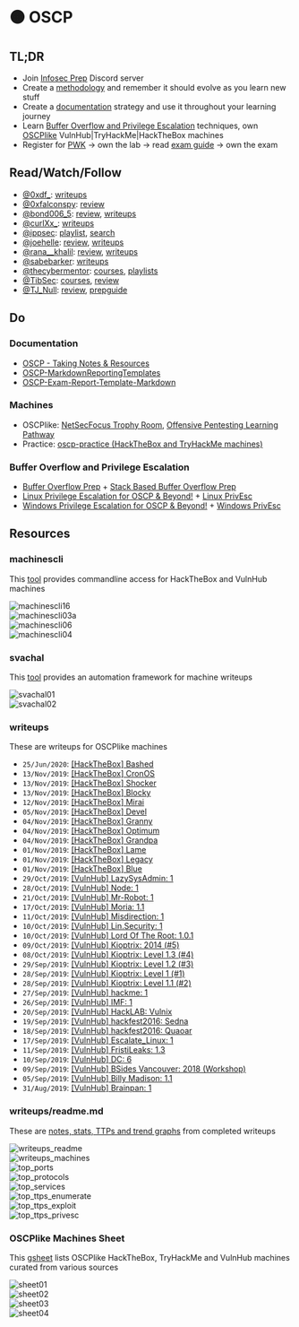 # 🟠 OSCP

## TL;DR
  * Join [Infosec Prep](https://discord.gg/RRgKaep) Discord server
  * Create a [methodology](https://medium.com/@falconspy/oscp-developing-a-methodology-32f4ab471fd6) and remember it should evolve as you learn new stuff
  * Create a [documentation](#notesreport) strategy and use it throughout your learning journey
  * Learn [Buffer Overflow and Privilege Escalation](#bofpe) techniques, own [OSCPlike](#machines) VulnHub|TryHackMe|HackTheBox machines
  * Register for [PWK](https://www.offensive-security.com/pwk-oscp/) → own the lab → read [exam guide](https://support.offensive-security.com/oscp-exam-guide/) → own the exam

## Read/Watch/Follow
  * [@0xdf_](https://twitter.com/0xdf_): [writeups](https://0xdf.gitlab.io/tags.html#oscp-like)
  * [@0xfalconspy](https://twitter.com/0xfalconspy): [review](https://medium.com/@falconspy/passing-oscp-exam-attempt-3-efce6b0d6f6c)
  * [@bond006_5](https://twitter.com/bond006_5): [review](https://medium.com/@bondo.mike/certification-oscp-de41adeb9d7e), [writeups](https://medium.com/@bondo.mike)
  * [@curlXx_](https://twitter.com/curlXx_): [writeups](https://medium.com/@sebnemK)
  * [@ippsec](https://twitter.com/ippsec): [playlist](https://www.youtube.com/playlist?list=PLidcsTyj9JXK-fnabFLVEVulnHubinQ14Jy5tf), [search](https://ippsec.rocks/)
  * [@joehelle](https://twitter.com/joehelle): [review](https://medium.com/cybersecpadawan/the-long-awaited-oscp-review-5a377f103a39), [writeups](https://www.cybersecpadawan.com/p/tewst.html)
  * [@rana__khalil](https://twitter.com/rana__khalil): [review](https://medium.com/@ranakhalil101/my-oscp-journey-a-review-fa779b4339d9), [writeups](https://medium.com/@ranakhalil101)
  * [@sabebarker](https://twitter.com/sabebarker): [writeups](https://sabebarker.com/writeups/)
  * [@thecybermentor](https://twitter.com/thecybermentor): [courses](https://www.udemy.com/user/heath-adams-2/), [playlists](https://www.youtube.com/channel/UC0ArlFuFYMpEewyRBzdLHiw/playlists)
  * [@TibSec](https://twitter.com/tibsec): [courses](https://www.udemy.com/user/tib3rius/), [review](https://medium.com/@Tib3rius/59-hosts-to-glory-passing-the-oscp-acf0fd384371)
  * [@TJ_Null](https://twitter.com/tj_null): [review](https://www.netsecfocus.com/oscp/review/2019/01/29/An_Adventure_to_Try_Harder_Tjnulls_OSCP_Journey.html), [prepguide](https://www.netsecfocus.com/oscp/2019/03/29/The_Journey_to_Try_Harder-_TJNulls_Preparation_Guide_for_PWK_OSCP.html)

## Do
### Documentation<a name="notesreport"></a>
  * [OSCP - Taking Notes & Resources](https://www.youtube.com/watch?v=MQGozZzHUwQ)
  * [OSCP-MarkdownReportingTemplates](https://github.com/chvancooten/OSCP-MarkdownReportingTemplates)
  * [OSCP-Exam-Report-Template-Markdown](https://github.com/noraj/OSCP-Exam-Report-Template-Markdown)

### Machines<a name="machines"></a>
  * OSCPlike: [NetSecFocus Trophy Room](https://docs.google.com/spreadsheets/u/1/d/1dwSMIAPIam0PuRBkCiDI88pU3yzrqqHkDtBngUHNCw8/htmlview), [Offensive Pentesting Learning Pathway](https://tryhackme.com/path/outline/OSCP)
  * Practice: [oscp-practice (HackTheBox and TryHackMe machines)](https://github.com/ajdumanhug/oscp-practice)

### Buffer Overflow and Privilege Escalation<a name="bofpe"></a>
  * [Buffer Overflow Prep](https://tryhackme.com/room/bufferoverflowprep) + [Stack Based Buffer Overflow Prep](https://www.youtube.com/watch?v=1X2JGF_9JGM)
  * [Linux Privilege Escalation for OSCP & Beyond!](https://www.udemy.com/course/linux-privilege-escalation/learn/lecture/16313118#overview) + [Linux PrivEsc](https://tryhackme.com/room/linuxprivesc)
  * [Windows Privilege Escalation for OSCP & Beyond!](https://www.udemy.com/course/windows-privilege-escalation/learn/lecture/18153180#overview) + [Windows PrivEsc](https://tryhackme.com/room/windows10privesc)

## Resources
### machinescli

This [tool](https://github.com/7h3rAm/machinescli) provides commandline access for HackTheBox and VulnHub machines<br/>

![machinescli16](/static/files/pages_oscp/machinescli16.png.webp)<br/>
![machinescli03a](/static/files/pages_oscp/machinescli03a.png.webp)<br/>
![machinescli06](/static/files/pages_oscp/machinescli06.png.webp)<br/>
![machinescli04](/static/files/pages_oscp/machinescli04.png.webp)<br/>

### svachal

This [tool](https://github.com/7h3rAm/svachal) provides an automation framework for machine writeups<br/>

![svachal01](/static/files/pages_oscp/svachal01.png.webp)<br/>
![svachal02](/static/files/pages_oscp/svachal02.png.webp)<br/>

### writeups

These are writeups for OSCPlike machines

  * `25/Jun/2020`: [[HackTheBox] Bashed](/posts/20200625_htb-bashed.html)
  * `13/Nov/2019`: [[HackTheBox] CronOS](/posts/20191113_htb-cronos.html)
  * `13/Nov/2019`: [[HackTheBox] Shocker](/posts/20191113_htb-shocker.html)
  * `13/Nov/2019`: [[HackTheBox] Blocky](/posts/20191113_htb-blocky.html)
  * `12/Nov/2019`: [[HackTheBox] Mirai](/posts/20191112_htb-mirai.html)
  * `05/Nov/2019`: [[HackTheBox] Devel](/posts/20191105_htb-devel.html)
  * `04/Nov/2019`: [[HackTheBox] Granny](/posts/20191104_htb-granny.html)
  * `04/Nov/2019`: [[HackTheBox] Optimum](/posts/20191104_htb-optimum.html)
  * `04/Nov/2019`: [[HackTheBox] Grandpa](/posts/20191104_htb-grandpa.html)
  * `01/Nov/2019`: [[HackTheBox] Lame](/posts/20191101_htb-lame.html)
  * `01/Nov/2019`: [[HackTheBox] Legacy](/posts/20191101_htb-legacy.html)
  * `01/Nov/2019`: [[HackTheBox] Blue](/posts/20191101_htb-blue.html)
  * `29/Oct/2019`: [[VulnHub] LazySysAdmin: 1](/posts/20191029_vulnhub-lazysysadmin1.html)
  * `28/Oct/2019`: [[VulnHub] Node: 1](/posts/20191028_vulnhub-node1.html)
  * `21/Oct/2019`: [[VulnHub] Mr-Robot: 1](/posts/20191021_vulnhub-mrrobot1.html)
  * `17/Oct/2019`: [[VulnHub] Moria: 1.1](/posts/20191017_vulnhub-moria11.html)
  * `11/Oct/2019`: [[VulnHub] Misdirection: 1](/posts/20191011_vulnhub-misdirection1.html)
  * `10/Oct/2019`: [[VulnHub] Lin.Security: 1](/posts/20191010_vulnhub-linsecurity1.html)
  * `10/Oct/2019`: [[VulnHub] Lord Of The Root: 1.0.1](/posts/20191010_vulnhub-lordoftheroot101.html)
  * `09/Oct/2019`: [[VulnHub] Kioptrix: 2014 (#5)](/posts/20191009_vulnhub-kioptrix5.html)
  * `08/Oct/2019`: [[VulnHub] Kioptrix: Level 1.3 (#4)](/posts/20191008_vulnhub-kioptrix4.html)
  * `29/Sep/2019`: [[VulnHub] Kioptrix: Level 1.2 (#3)](/posts/20190929_vulnhub-kioptrix3.html)
  * `28/Sep/2019`: [[VulnHub] Kioptrix: Level 1 (#1)](/posts/20190928_vulnhub-kioptrix1.html)
  * `28/Sep/2019`: [[VulnHub] Kioptrix: Level 1.1 (#2)](/posts/20190928_vulnhub-kioptrix2.html)
  * `27/Sep/2019`: [[VulnHub] hackme: 1](/posts/20190927_vulnhub-hackme.html)
  * `26/Sep/2019`: [[VulnHub] IMF: 1](/posts/20190926_vulnhub-imf.html)
  * `20/Sep/2019`: [[VulnHub] HackLAB: Vulnix](/posts/20190920_vulnhub-vulnix.html)
  * `19/Sep/2019`: [[VulnHub] hackfest2016: Sedna](/posts/20190919_vulnhub-sedna.html)
  * `18/Sep/2019`: [[VulnHub] hackfest2016: Quaoar](/posts/20190918_vulnhub-quaoar.html)
  * `17/Sep/2019`: [[VulnHub] Escalate_Linux: 1](/posts/20190917_vulnhub-escalatelinux.html)
  * `11/Sep/2019`: [[VulnHub] FristiLeaks: 1.3](/posts/20190911_vulnhub-fristikeals1dot3.html)
  * `10/Sep/2019`: [[VulnHub] DC: 6](/posts/20190910_vulnhub-dc6.html)
  * `09/Sep/2019`: [[VulnHub] BSides Vancouver: 2018 (Workshop)](/posts/20190909_vulnhub-bsidesvancouver2018workshop.html)
  * `05/Sep/2019`: [[VulnHub] Billy Madison: 1.1](/posts/20190905_vulnhub-billymadison1dot1.html)
  * `31/Aug/2019`: [[VulnHub] Brainpan: 1](/posts/20190831_vulnhub-brainpan.html)

### writeups/readme.md

These are [notes, stats, TTPs and trend graphs](https://github.com/7h3rAm/writeups/blob/master/readme.md) from completed writeups

![writeups_readme](/static/files/pages_oscp/writeups_readme.png.webp)<br/>
![writeups_machines](/static/files/pages_oscp/writeups_machines.png.webp)<br/>
![top_ports](/static/files/pages_oscp/top_ports.png.webp)<br/>
![top_protocols](/static/files/pages_oscp/top_protocols.png.webp)<br/>
![top_services](/static/files/pages_oscp/top_services.png.webp)<br/>
![top_ttps_enumerate](/static/files/pages_oscp/top_ttps_enumerate.png.webp)<br/>
![top_ttps_exploit](/static/files/pages_oscp/top_ttps_exploit.png.webp)<br/>
![top_ttps_privesc](/static/files/pages_oscp/top_ttps_privesc.png.webp)<br/>

### OSCPlike Machines Sheet

This [gsheet](https://docs.google.com/spreadsheets/d/1syxzcX5rJj2qffBfZYjlEGaRuns-Ec_kkLiblsed8Zs/copy) lists OSCPlike HackTheBox, TryHackMe and VulnHub machines curated from various sources<br/>

![sheet01](/static/files/pages_oscp/sheet01.png.webp)<br/>
![sheet02](/static/files/pages_oscp/sheet02.png.webp)<br/>
![sheet03](/static/files/pages_oscp/sheet03.png.webp)<br/>
![sheet04](/static/files/pages_oscp/sheet04.png.webp)<br/>
